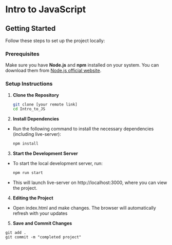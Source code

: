 # Intro to JavaScript

## Getting Started

Follow these steps to set up the project locally:

### Prerequisites

Make sure you have **Node.js** and **npm** installed on your system. You can download them from [Node.js official website](https://nodejs.org/).

### Setup Instructions

1. **Clone the Repository**
   ```bash
   git clone [your remote link]
   cd Intro_to_JS
   ```
2. **Install Dependencies**

- Run the following command to install the necessary dependencies (including live-server):

  ```bash
  npm install
  ```

3. **Start the Development Server**

- To start the local development server, run:

  ```bash
  npm run start
  ```

- This will launch live-server on http://localhost:3000, where you can view the project.

4. **Editing the Project**

- Open index.html and make changes. The browser will automatically refresh with your updates

5. **Save and Commit Changes**

```
git add .
git commit -m "completed project"

```
